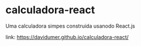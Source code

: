 # calculadora-react
Uma calculadora simpes construida usanodo React.js

link: https://davidumer.github.io/calculadora-react/